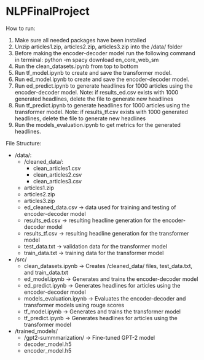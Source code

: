 # NLPFinalProject

How to run:
1. Make sure all needed packages have been installed
2. Unzip articles1.zip, articles2.zip, articles3.zip into the /data/ folder 
3. Before making the encoder-decoder model run the following command in terminal:
    python -m spacy download en_core_web_sm
4. Run the clean_datasets.ipynb from top to bottom
5. Run tf_model.ipynb to create and save the transformer model.
6. Run ed_model.ipynb to create and save the encoder-decoder model.
7. Run ed_predict.ipynb to generate headlines for 1000 articles using the encoder-decoder model.
    Note: if results_ed.csv exists with 1000 generated headlines, delete the file to generate new headlines
8. Run tf_predict.ipynb to generate headlines for 1000 articles using the transformer model.
    Note: if results_tf.csv exists with 1000 generated headlines, delete the file to generate new headlines
9. Run the models_evaluation.ipynb to get metrics for the generated headlines.

File Structure:
- /data/:
    - /cleaned_data/:
        - clean_articles1.csv
        - clean_articles2.csv
        - clean_articles3.csv
    - articles1.zip
    - articles2.zip
    - articles3.zip
    - ed_cleaned_data.csv       -> data used for training and testing of encoder-decoder model
    - results_ed.csv            -> resulting headline generation for the encoder-decoder model
    - results_tf.csv            -> resulting headline generation for the transformer model
    - test_data.txt             -> validation data for the transformer model
    - train_data.txt            -> training data for the transformer model
- /src/
    - clean_datasets.ipynb      -> Creates /cleaned_data/ files, test_data.txt, and train_data.txt
    - ed_model.ipynb            -> Generates and trains the encoder-decoder model
    - ed_predict.ipynb          -> Generates headlines for articles using the encoder-decoder model
    - models_evaluation.ipynb   -> Evaluates the encoder-decoder and transformer models using rouge scores
    - tf_model.ipynb            -> Generates and trains the transformer model
    - tf_predict.ipynb          -> Generates headlines for articles using the transformer model
- /trained_models/
    - /gpt2-summmarization/     -> Fine-tuned GPT-2 model
    - decoder_model.h5
    - encoder_model.h5